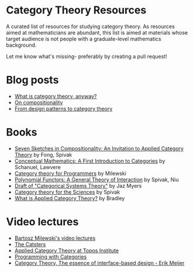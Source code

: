 # Category Theory Resources

A curated list of resources for studying category theory. As resources aimed at mathematicians are abundant, this list is aimed at materials whose target audience is not people with a graduate-level mathematics background. 

Let me know what's missing- preferably by creating a pull request!

# Blog posts
* [What is category theory, anyway?](https://www.math3ma.com/blog/what-is-category-theory-anyway)
* [On compositionality](https://julesh.com/2017/04/22/on-compositionality/)
* [From design patterns to category theory](https://blog.ploeh.dk/2017/10/04/from-design-patterns-to-category-theory/)

# Books
* [Seven Sketches in Compositionality: An Invitation to Applied Category Theory](https://arxiv.org/abs/1803.05316) by Fong, Spivak
* [Conceptual Mathematics: A First Introduction to Categories](https://s3.amazonaws.com/arena-attachments/325201/2ff932bf546d8985eb613fccf02b69c7.pdf) by Schanuel, Lawvere
* [Category theory for Programmers](https://github.com/hmemcpy/milewski-ctfp-pdf/) by Milewski
* [Polynomial Functors: A General Theory of Interaction](https://topos.site/poly-book.pdf) by Spivak, Niu
* [Draft of "Categorical Systems Theory"](http://davidjaz.com/Papers/DynamicalBook.pdf) by Jaz Myers
* [Category theory for the Sciences](https://mitpress.mit.edu/books/category-theory-sciences) by Spivak
* [What is Applied Category Theory?](https://arxiv.org/abs/1809.05923) by Bradley

# Video lectures
* [Bartosz Milewski's video lectures](https://www.youtube.com/watch?v=I8LbkfSSR58&list=PLbgaMIhjbmEnaH_LTkxLI7FMa2HsnawM_)
* [The Catsters](https://www.youtube.com/user/TheCatsters)
* [Applied Category Theory at Topos Institute](https://www.youtube.com/watch?v=UusLtx9fIjs&list=PLhgq-BqyZ7i5lOqOqqRiS0U5SwTmPpHQ5)
* [Programming with Categories](https://www.youtube.com/watch?v=NUBEB9QlNCM)
* [Category Theory, The essence of interface-based design - Erik Meijer](https://www.youtube.com/watch?v=JMP6gI5mLHc)
